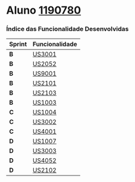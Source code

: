 Aluno [1190780](./)
===============================


### Índice das Funcionalidade Desenvolvidas ###


| Sprint | Funcionalidade     |
|--------|--------------------|
| **B**  | [US3001](/docs/Issue1_US3001) |
| **B**  | [US2052](/docs/Issue2_US2052) |
| **B**  | [US9001](/docs/Issue9_US9001) |
| **B**  | [US2101](/docs/Issue10_US2101) |
| **B**  | [US2103](/docs/Issue11_US2103) |
| **B**  | [US1003](/docs/Issue12_US1003) |
| **C**  | [US1004](/docs/Issue14_US1004) |
| **C**  | [US3002](/docs/Issue18_US3002) |
| **C**  | [US4001](/docs/Issue22_US4001) |
| **D**  | [US1007](/docs/Issue29_US1007) |
| **D**  | [US3003](/docs/Issue30_US3003) |
| **D**  | [US4052](/docs/Issue36_US4052) |
| **D**  | [US2102](/docs/Issue44_US2102) |
